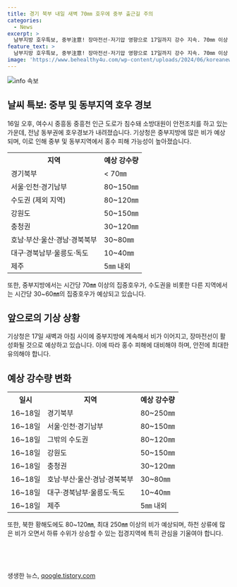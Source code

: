 ```yaml
---
title: 경기 북부 내일 새벽 70㎜ 호우에 중부 출근길 주의
categories:
  - News
excerpt: >
  남부지방 호우특보, 중부注意! 장마전선·저기압 영향으로 17일까지 강수 지속. 70㎜ 이상 집중호우 예상, 도로 침수 우려. 18일까지 중부권 비 파편적으로 이어질 전망. 수도권·중부권 등에 주의 요망. 16~18일 예상 강수량은 경기북부 80~250㎜, 마침내 강북에도 비가 내릴 전망이다.
feature_text: >
  남부지방 호우특보, 중부注意! 장마전선·저기압 영향으로 17일까지 강수 지속. 70㎜ 이상 집중호우 예상, 도로 침수 우려. 18일까지 중부권 비 파편적으로 이어질 전망. 수도권·중부권 등에 주의 요망. 16~18일 예상 강수량은 경기북부 80~250㎜, 마침내 강북에도 비가 내릴 전망이다.
image: 'https://www.behealthy4u.com/wp-content/uploads/2024/06/koreanews.jpg'
---
```


<p><img src="https://www.behealthy4u.com/wp-content/uploads/2024/06/koreanews.jpg" alt="info 속보" /></p>

<h2 data-ke-size="size26">날씨 특보: 중부 및 동부지역 호우 경보</h2>

<p data-ke-size="size16">16일 오후, 여수시 중흥동 중흥천 인근 도로가 침수돼 소방대원이 안전조치를 하고 있는 가운데, 전남 동부권에 호우경보가 내려졌습니다. 기상청은 중부지방에 많은 비가 예상되며, 이로 인해 중부 및 동부지역에서 홍수 피해 가능성이 높아졌습니다.</p>

<table>
  <tr>
    <th>지역</th>
    <th>예상 강수량</th>
  </tr>
  <tr>
    <td>경기북부</td>
    <td>< 70㎜</td>
  </tr>
  <tr>
    <td>서울·인천·경기남부</td>
    <td>80~150㎜</td>
  </tr>
  <tr>
    <td>수도권 (제외 지역)</td>
    <td>80~120㎜</td>
  </tr>
  <tr>
    <td>강원도</td>
    <td>50~150㎜</td>
  </tr>
  <tr>
    <td>충청권</td>
    <td>30~120㎜</td>
  </tr>
  <tr>
    <td>호남·부산·울산·경남·경북북부</td>
    <td>30~80㎜</td>
  </tr>
  <tr>
    <td>대구·경북남부·울릉도·독도</td>
    <td>10~40㎜</td>
  </tr>
  <tr>
    <td>제주</td>
    <td>5㎜ 내외</td>
  </tr>
</table>

<p data-ke-size="size16">또한, 중부지방에서는 시간당 70㎜ 이상의 집중호우가, 수도권을 비롯한 다른 지역에서는 시간당 30~60㎜의 집중호우가 예상되고 있습니다.</p>

<h2 data-ke-size="size26">앞으로의 기상 상황</h2>

<p data-ke-size="size16">기상청은 17일 새벽과 아침 사이에 중부지방에 계속해서 비가 이어지고, 장마전선이 활성화될 것으로 예상하고 있습니다. 이에 따라 홍수 피해에 대비해야 하며, 안전에 최대한 유의해야 합니다.</p>

<h2 data-ke-size="size26">예상 강수량 변화</h2>

<table>
  <tr>
    <th>일시</th>
    <th>지역</th>
    <th>예상 강수량</th>
  </tr>
  <tr>
    <td>16~18일</td>
    <td>경기북부</td>
    <td>80~250㎜</td>
  </tr>
  <tr>
    <td>16~18일</td>
    <td>서울·인천·경기남부</td>
    <td>80~150㎜</td>
  </tr>
  <tr>
    <td>16~18일</td>
    <td>그밖의 수도권</td>
    <td>80~120㎜</td>
  </tr>
  <tr>
    <td>16~18일</td>
    <td>강원도</td>
    <td>50~150㎜</td>
  </tr>
  <tr>
    <td>16~18일</td>
    <td>충청권</td>
    <td>30~120㎜</td>
  </tr>
  <tr>
    <td>16~18일</td>
    <td>호남·부산·울산·경남·경북북부</td>
    <td>30~80㎜</td>
  </tr>
  <tr>
    <td>16~18일</td>
    <td>대구·경북남부·울릉도·독도</td>
    <td>10~40㎜</td>
  </tr>
  <tr>
    <td>16~18일</td>
    <td>제주</td>
    <td>5㎜ 내외</td>
  </tr>
</table>

<p data-ke-size="size16">또한, 북한 황해도에도 80~120㎜, 최대 250㎜ 이상의 비가 예상되며, 하천 상류에 많은 비가 오면서 하류 수위가 상승할 수 있는 접경지역에 특히 관심을 기울여야 합니다.</p>

<p data-ke-size="size16">&nbsp;</p>

<p data-ke-size="size16">&nbsp;</p>
생생한 뉴스, <a href="https://qoogle.tistory.com" rel="dofollow">qoogle.tistory.com</a>



